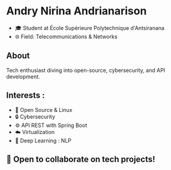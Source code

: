 # Andry Nirina Andrianarison
- 🎓 Student at École Supérieure Polytechnique d'Antsiranana
- 🌐 Field: Telecommunications & Networks

## About
Tech enthusiast diving into open-source, cybersecurity, and API development.
## Interests :
- 🐧 Open Source & Linux
- 🔒 Cybersecurity
- ⚙️ API REST with Spring Boot
- ☁️ Virtualization
- 🧠 Deep Learning : NLP

## 🤝 Open to collaborate on tech projects!
